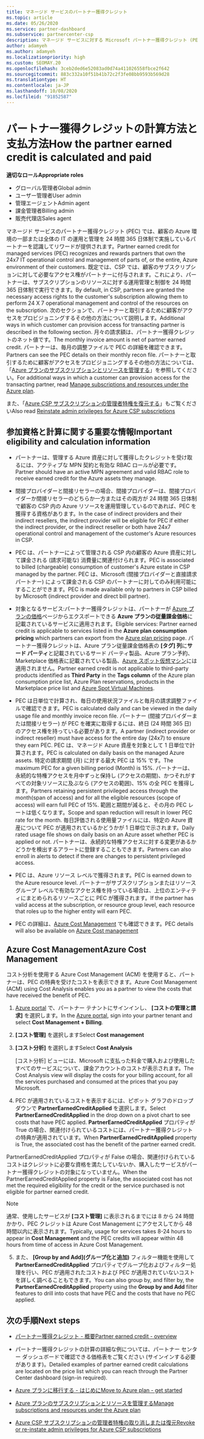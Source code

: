 ```yaml
---
title: マネージド サービスのパートナー獲得クレジット
ms.topic: article
ms.date: 05/26/2020
ms.service: partner-dashboard
ms.subservice: partnercenter-csp
description: マネージド サービスに対する Microsoft パートナー獲得クレジット (PEC) の計算および支払方法と、お客様が適格であることを確認する方法について説明します。
author: adamyeh
ms.author: adamyeh
ms.localizationpriority: high
ms.custom: SEOMAY.20
ms.openlocfilehash: 3ceb2ded6e52083ad0d74a411026558fbce2f642
ms.sourcegitcommit: 883c332a10f51b41b72c2f3fe08bb9593b569d28
ms.translationtype: HT
ms.contentlocale: ja-JP
ms.lasthandoff: 10/08/2020
ms.locfileid: "91852587"
---
```

# <a name="how-the-partner-earned-credit-is-calculated-and-paid"></a><span data-ttu-id="fd3a8-103">パートナー獲得クレジットの計算方法と支払方法</span><span class="sxs-lookup"><span data-stu-id="fd3a8-103">How the partner earned credit is calculated and paid</span></span>

<span data-ttu-id="fd3a8-104">**適切なロール**</span><span class="sxs-lookup"><span data-stu-id="fd3a8-104">**Appropriate roles**</span></span>

- <span data-ttu-id="fd3a8-105">グローバル管理者</span><span class="sxs-lookup"><span data-stu-id="fd3a8-105">Global admin</span></span>
- <span data-ttu-id="fd3a8-106">ユーザー管理者</span><span class="sxs-lookup"><span data-stu-id="fd3a8-106">User admin</span></span>
- <span data-ttu-id="fd3a8-107">管理エージェント</span><span class="sxs-lookup"><span data-stu-id="fd3a8-107">Admin agent</span></span>
- <span data-ttu-id="fd3a8-108">課金管理者</span><span class="sxs-lookup"><span data-stu-id="fd3a8-108">Billing admin</span></span>
- <span data-ttu-id="fd3a8-109">販売代理店</span><span class="sxs-lookup"><span data-stu-id="fd3a8-109">Sales agent</span></span>

<span data-ttu-id="fd3a8-110">マネージド サービスのパートナー獲得クレジット (PEC) では、顧客の Azure 環境の一部または全体の IT の運用と管理を 24 時間 365 日体制で実施しているパートナーを認識してリワードが提供されます。</span><span class="sxs-lookup"><span data-stu-id="fd3a8-110">Partner earned credit for managed services (PEC) recognizes and rewards partners that own the 24x7 IT operational control and management of parts of, or the entire, Azure environment of their customers.</span></span> <span data-ttu-id="fd3a8-111">既定では、CSP では、顧客のサブスクリプションに対して必要なアクセス権がパートナーに付与されます。これにより、パートナーは、サブスクリプションのリソースに対する運用管理と制御を 24 時間 365 日体制で実行できます。</span><span class="sxs-lookup"><span data-stu-id="fd3a8-111">By default, in CSP, partners are granted the necessary access rights to the customer's subscription allowing them to perform 24 X 7 operational management and control of the resources on the subscription.</span></span> <span data-ttu-id="fd3a8-112">次のセクションで、パートナーと取引するために顧客がアクセスをプロビジョニングするその他の方法について説明します。</span><span class="sxs-lookup"><span data-stu-id="fd3a8-112">Additional ways in which customer can provision access for transacting partner is described in the following section.</span></span> <span data-ttu-id="fd3a8-113">月々の請求額は、パートナー獲得クレジットのネット値です。</span><span class="sxs-lookup"><span data-stu-id="fd3a8-113">The monthly invoice amount is net of partner earned credit.</span></span> <span data-ttu-id="fd3a8-114">パートナーは、毎月の調整ファイルで PEC の詳細を確認できます。</span><span class="sxs-lookup"><span data-stu-id="fd3a8-114">Partners can see the PEC details on their monthly recon file.</span></span> <span data-ttu-id="fd3a8-115">パートナーと取引するために顧客がアクセスをプロビジョニングするその他の方法については、「[Azure プランのサブスクリプションとリソースを管理する](azure-plan-manage.md)」を参照してください。</span><span class="sxs-lookup"><span data-stu-id="fd3a8-115">For additional ways in which a customer can provision access for the transacting partner, read [Manage subscriptions and resources under the Azure plan](azure-plan-manage.md).</span></span>

<span data-ttu-id="fd3a8-116">また、「[Azure CSP サブスクリプションの管理者特権を復元する](revoke-reinstate-csp.md)」もご覧ください</span><span class="sxs-lookup"><span data-stu-id="fd3a8-116">Also read [Reinstate admin privileges for Azure CSP subscriptions](revoke-reinstate-csp.md)</span></span>

## <a name="important-eligibility-and-calculation-information"></a><span data-ttu-id="fd3a8-117">参加資格と計算に関する重要な情報</span><span class="sxs-lookup"><span data-stu-id="fd3a8-117">Important eligibility and calculation information</span></span>

- <span data-ttu-id="fd3a8-118">パートナーは、管理する Azure 資産に対して獲得したクレジットを受け取るには、アクティブな MPN 契約と有効な RBAC ロールが必要です。</span><span class="sxs-lookup"><span data-stu-id="fd3a8-118">Partner should have an active MPN agreement and valid RBAC role to receive earned credit for the Azure assets they manage.</span></span> 

- <span data-ttu-id="fd3a8-119">間接プロバイダーと間接リセラーの場合、間接プロバイダーは、間接プロバイダーか間接リセラーのどちらか一方またはその両方が 24 時間 365 日体制で顧客の CSP 内の Azure リソースを運用管理しているのであれば、PEC を獲得する資格があります。</span><span class="sxs-lookup"><span data-stu-id="fd3a8-119">In the case of indirect providers and their indirect resellers, the indirect provider will be eligible for PEC if either the indirect provider, or the indirect reseller or both have 24x7 operational control and management of the customer's Azure resources in CSP.</span></span>

- <span data-ttu-id="fd3a8-120">PEC は、パートナーによって管理される CSP 内の顧客の Azure 資産に対して課金される (請求可能な) 消費量に関連付けられます。</span><span class="sxs-lookup"><span data-stu-id="fd3a8-120">PEC is associated to billed (chargeable) consumption of customer's Azure estate in CSP managed by the partner.</span></span> <span data-ttu-id="fd3a8-121">PEC は、Microsoft (間接プロバイダーと直接請求パートナー) によって課金される CSP のパートナーに対してのみ利用可能にすることができます。</span><span class="sxs-lookup"><span data-stu-id="fd3a8-121">PEC is made available only to partners in CSP billed by Microsoft (indirect provider and direct bill partner).</span></span> 

- <span data-ttu-id="fd3a8-122">対象となるサービス:パートナー獲得クレジットは、パートナーが [Azure プランの価格](https://partner.microsoft.com/commerce/sales)ページからエクスポートできる **Azure プランの従量課金価格**に記載されているサービスに適用されます。</span><span class="sxs-lookup"><span data-stu-id="fd3a8-122">Eligible services: Partner earned credit is applicable to services listed in the **Azure plan consumption pricing** which partners can export from the [Azure plan pricing](https://partner.microsoft.com/commerce/sales) page.</span></span> <span data-ttu-id="fd3a8-123">パートナー獲得クレジットは、Azure プラン従量課金価格表の **[タグ] 列**に**サード パーティ**と記載されているサード パーティ製品、Azure プラン予約、Marketplace 価格表に記載されている製品、[Azure スポット仮想マシン](https://partner.microsoft.com/resources/collection/azure-spot-in-csp#/)には適用されません。</span><span class="sxs-lookup"><span data-stu-id="fd3a8-123">Partner earned credit is not applicable to third-party products identified as **Third Party** in the **Tags column** of the Azure plan consumption price list, Azure Plan reservations, products in the Marketplace price list and [Azure Spot Virtual Machines](https://partner.microsoft.com/resources/collection/azure-spot-in-csp#/).</span></span>

- <span data-ttu-id="fd3a8-124">PEC は日単位で計算され、毎日の使用状況ファイルと毎月の請求調整ファイルで確認できます。</span><span class="sxs-lookup"><span data-stu-id="fd3a8-124">PEC is calculated daily and can be viewed in the daily usage file and monthly invoice recon file.</span></span> <span data-ttu-id="fd3a8-125">パートナー (間接プロバイダーまたは間接リセラー) が PEC を確実に取得するには、終日 (24 時間 365 日) のアクセス権を持っている必要があります。</span><span class="sxs-lookup"><span data-stu-id="fd3a8-125">A partner (indirect provider or indirect reseller) must have access for the entire day (24x7) to ensure they earn PEC.</span></span> <span data-ttu-id="fd3a8-126">PEC は、マネージド Azure 資産を対象として 1 日単位で計算されます。</span><span class="sxs-lookup"><span data-stu-id="fd3a8-126">PEC is calculated on daily basis on the managed Azure assets.</span></span> <span data-ttu-id="fd3a8-127">特定の請求期間 (月) に対する最大 PEC は 15% です。</span><span class="sxs-lookup"><span data-stu-id="fd3a8-127">The maximum PEC for a given billing period (Month) is 15%.</span></span> <span data-ttu-id="fd3a8-128">パートナーは、永続的な特権アクセスを月中ずっと保持し (アクセスの期間)、かつそれがすべての対象リソースに及ぶなら (アクセスの範囲)、15% の全 PEC を獲得します。</span><span class="sxs-lookup"><span data-stu-id="fd3a8-128">Partners retaining persistent privileged access through the month(span of access) and for all the eligible resources (scope of access) will earn full PEC of 15%.</span></span> <span data-ttu-id="fd3a8-129">範囲と期間が減ると、その月の PEC レートは低くなります。</span><span class="sxs-lookup"><span data-stu-id="fd3a8-129">Scope and span reduction will result in lower PEC rate for the month.</span></span> <span data-ttu-id="fd3a8-130">毎日評価される使用量ファイルには、特定の Azure 資産について PEC が適用されているかどうかが 1 日単位で示されます。</span><span class="sxs-lookup"><span data-stu-id="fd3a8-130">Daily rated usage file shows on daily basis on an Azure asset whether PEC is applied or not.</span></span> <span data-ttu-id="fd3a8-131">パートナーは、永続的な特権アクセスに対する変更があるかどうかを検出するアラートに登録することもできます。</span><span class="sxs-lookup"><span data-stu-id="fd3a8-131">Partners can also enroll in alerts to detect if there are changes to persistent privileged access.</span></span>

- <span data-ttu-id="fd3a8-132">PEC は、Azure リソース レベルで獲得されます。</span><span class="sxs-lookup"><span data-stu-id="fd3a8-132">PEC is earned down to the Azure resource level.</span></span> <span data-ttu-id="fd3a8-133">パートナーがサブスクリプションまたはリソース グループ レベルで有効なアクセス権を持っている場合は、上位のエンティティにまとめられるリソースごとに PEC が獲得されます。</span><span class="sxs-lookup"><span data-stu-id="fd3a8-133">If the partner has valid access at the subscription, or resource group level, each resource that roles up to the higher entity will earn PEC.</span></span>  

- <span data-ttu-id="fd3a8-134">PEC の詳細は、[Azure Cost Management](/azure/cost-management-billing/costs/get-started-partners) でも確認できます。</span><span class="sxs-lookup"><span data-stu-id="fd3a8-134">PEC details will also be available on [Azure Cost management](/azure/cost-management-billing/costs/get-started-partners)</span></span>

## <a name="azure-cost-management"></a><span data-ttu-id="fd3a8-135">Azure Cost Management</span><span class="sxs-lookup"><span data-stu-id="fd3a8-135">Azure Cost Management</span></span>

<span data-ttu-id="fd3a8-136">コスト分析を使用する Azure Cost Management (ACM) を使用すると、パートナーは、PEC の特典を受けたコストを表示できます。</span><span class="sxs-lookup"><span data-stu-id="fd3a8-136">Azure Cost Management (ACM) using Cost Analysis enables you as a partner to view the costs that have received the benefit of PEC.</span></span>  

1. <span data-ttu-id="fd3a8-137">[Azure portal](https://portal.azure.com) で、パートナー テナントにサインインし、 **[コストの管理と請求]** を選択します。</span><span class="sxs-lookup"><span data-stu-id="fd3a8-137">In the [Azure portal](https://portal.azure.com), sign into your partner tenant and select **Cost Management + Billing**.</span></span>

2. <span data-ttu-id="fd3a8-138">**[コスト管理]** を選択します</span><span class="sxs-lookup"><span data-stu-id="fd3a8-138">Select **Cost management**</span></span>

3. <span data-ttu-id="fd3a8-139">**[コスト分析]** を選択します</span><span class="sxs-lookup"><span data-stu-id="fd3a8-139">Select **Cost Analysis**</span></span>

   <span data-ttu-id="fd3a8-140">[コスト分析] ビューには、Microsoft に支払った料金で購入および使用したすべてのサービスについて、課金アカウントのコストが表示されます。</span><span class="sxs-lookup"><span data-stu-id="fd3a8-140">The Cost Analysis view will display the costs for your billing account, for all the services purchased and consumed at the prices that you pay Microsoft.</span></span>

4. <span data-ttu-id="fd3a8-141">PEC が適用されているコストを表示するには、ピボット グラフのドロップダウンで **PartnerEarnedCreditApplied** を選択します。</span><span class="sxs-lookup"><span data-stu-id="fd3a8-141">Select **PartnerEarnedCreditApplied** in the drop down on a pivot chart to see costs that have PEC applied.</span></span> <span data-ttu-id="fd3a8-142">**PartnerEarnedCreditApplied** プロパティが True の場合、関連付けられているコストには、パートナー獲得クレジットの特典が適用されています。</span><span class="sxs-lookup"><span data-stu-id="fd3a8-142">When **PartnerEarnedCreditApplied** property is True, the associated cost has the benefit of the partner earned credit.</span></span> 

<span data-ttu-id="fd3a8-143">PartnerEarnedCreditApplied プロパティが False の場合、関連付けられているコストはクレジットに必要な資格を満たしていないか、購入したサービスがパートナー獲得クレジットの対象になっていません。</span><span class="sxs-lookup"><span data-stu-id="fd3a8-143">When the PartnerEarnedCreditApplied property is False, the associated cost has not met the required eligibility for the credit or the service purchased is not eligible for partner earned credit.</span></span>

>[!NOTE] 
><span data-ttu-id="fd3a8-144">通常、使用したサービスが **[コスト管理]** に表示されるまでには 8 から 24 時間かかり、PEC クレジットは Azure Cost Management にアクセスしてから 48 時間以内に表示されます。</span><span class="sxs-lookup"><span data-stu-id="fd3a8-144">Typically, usage for services takes 8-24 hours to appear in **Cost Management** and the PEC credits will appear within 48 hours from time of access in Azure Cost Management.</span></span>

5. <span data-ttu-id="fd3a8-145">また、 **[Group by and Add]\(グループ化と追加\)** フィルター機能を使用して **PartnerEarnedCreditApplied** プロパティでグループ化およびフィルター処理を行い、PEC が適用されたコストおよび PEC が適用されていないコストを詳しく調べることもできます。</span><span class="sxs-lookup"><span data-stu-id="fd3a8-145">You can also group by, and filter by, the **PartnerEarnedCreditApplied** property using the **Group by and Add** filter features to drill into costs that have PEC and the costs that have no PEC applied.</span></span>

## <a name="next-steps"></a><span data-ttu-id="fd3a8-146">次の手順</span><span class="sxs-lookup"><span data-stu-id="fd3a8-146">Next steps</span></span>

- [<span data-ttu-id="fd3a8-147">パートナー獲得クレジット - 概要</span><span class="sxs-lookup"><span data-stu-id="fd3a8-147">Partner earned credit - overview</span></span>](partner-earned-credit.md)

- <span data-ttu-id="fd3a8-148">パートナー獲得クレジットの計算の詳細な例については、パートナー センター ダッシュボードで確認できる価格表をご覧ください (サインインする必要があります)。</span><span class="sxs-lookup"><span data-stu-id="fd3a8-148">Detailed examples of partner earned credit calculations are located on the price list which you can reach through the Partner Center dashboard (sign-in required).</span></span>

- [<span data-ttu-id="fd3a8-149">Azure プランに移行する - はじめに</span><span class="sxs-lookup"><span data-stu-id="fd3a8-149">Move to Azure plan - get started</span></span>](azure-plan-get-started.md)

- [<span data-ttu-id="fd3a8-150">Azure プランのサブスクリプションとリソースを管理する</span><span class="sxs-lookup"><span data-stu-id="fd3a8-150">Manage subscriptions and resources under the Azure plan</span></span>](azure-plan-manage.md)

- [<span data-ttu-id="fd3a8-151">Azure CSP サブスクリプションの管理者特権の取り消しまたは復元</span><span class="sxs-lookup"><span data-stu-id="fd3a8-151">Revoke or re-instate admin privileges for Azure CSP subscriptions</span></span>](revoke-reinstate-csp.md)
